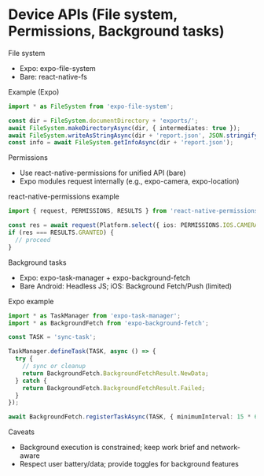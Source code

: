 # Device APIs (File system, Permissions, Background tasks)

File system
- Expo: expo-file-system
- Bare: react-native-fs

Example (Expo)
```ts
import * as FileSystem from 'expo-file-system';

const dir = FileSystem.documentDirectory + 'exports/';
await FileSystem.makeDirectoryAsync(dir, { intermediates: true });
await FileSystem.writeAsStringAsync(dir + 'report.json', JSON.stringify({ hello: 'world' }));
const info = await FileSystem.getInfoAsync(dir + 'report.json');
```

Permissions
- Use react-native-permissions for unified API (bare)
- Expo modules request internally (e.g., expo-camera, expo-location)

react-native-permissions example
```ts
import { request, PERMISSIONS, RESULTS } from 'react-native-permissions';

const res = await request(Platform.select({ ios: PERMISSIONS.IOS.CAMERA, android: PERMISSIONS.ANDROID.CAMERA })!);
if (res === RESULTS.GRANTED) {
  // proceed
}
```

Background tasks
- Expo: expo-task-manager + expo-background-fetch
- Bare Android: Headless JS; iOS: Background Fetch/Push (limited)

Expo example
```ts
import * as TaskManager from 'expo-task-manager';
import * as BackgroundFetch from 'expo-background-fetch';

const TASK = 'sync-task';

TaskManager.defineTask(TASK, async () => {
  try {
    // sync or cleanup
    return BackgroundFetch.BackgroundFetchResult.NewData;
  } catch {
    return BackgroundFetch.BackgroundFetchResult.Failed;
  }
});

await BackgroundFetch.registerTaskAsync(TASK, { minimumInterval: 15 * 60, stopOnTerminate: false, startOnBoot: true });
```

Caveats
- Background execution is constrained; keep work brief and network-aware
- Respect user battery/data; provide toggles for background features
